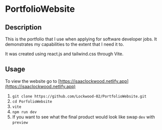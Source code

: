 # PortfolioWebsite

## Description
This is the portfolio that I use when applying for software developer jobs.
It demonstrates my capabilities to the extent that I need it to.

It was created using react.js and tailwind.css through Vite.


## Usage
To view the website go to [https://isaaclockwood.netlify.app](https://isaaclockwood.netlify.app)

1. `git clone https://github.com/Lockwood-02/PortfolioWebsite.git`
2. `cd PorfolioWebsite`
3. `vite`
4. `npm run dev`
5. If you want to see what the final product would look like swap `dev` with `preview`
